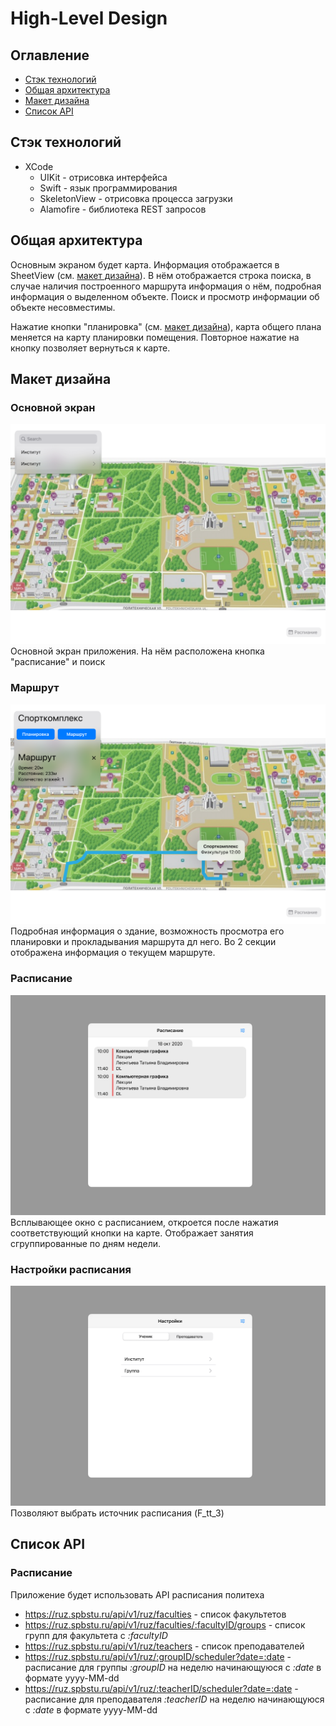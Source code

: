 # High-Level Design

## Оглавление
* [Стэк технологий](#стэк-технологий)
* [Общая архитектура](#общая-архитектура)
* [Макет дизайна](#макет-дизайна)
* [Список API](#стэк-технологий)

## Стэк технологий

* XCode 
  * UIKit - отрисовка интерфейса
  * Swift - язык программирования
  * SkeletonView - отрисовка процесса загрузки
  * Alamofire - библиотека REST запросов

## Общая архитектура
Основным экраном будет карта. Информация отображается в SheetView (см. [макет дизайна](#макет-дизайна)). В нём отображается строка поиска, в случае наличия построенного маршрута информация о нём, подробная информация о выделенном объекте.
Поиск и просмотр информации об объекте несовместимы. 

Нажатие кнопки "планировка" (см. [макет дизайна](#маршрут)), карта общего плана меняется на карту планировки помещения. Повторное нажатие на кнопку позволяет вернуться к карте.

## Макет дизайна

### Основной экран
![Основной экран](./img/HLD/design/base.png)
Основной экран приложения. На нём расположена кнопка "расписание" и поиск

### Маршрут
![Маршрут](./img/HLD/design/map-path.png)
Подробная информация о здание, возможность просмотра его планировки и прокладывания маршрута дл него. Во 2 секции отображена информация о текущем маршруте. 

### Расписание
![Расписание](./img/HLD/design/timetable.png)
Всплывающее окно с расписанием, откроется после нажатия соответствующий кнопки на карте. Отображает занятия сгруппированные по дням недели.

### Настройки расписания
![Расписание](./img/HLD/design/timetable-settings.png)
Позволяют выбрать источник расписания (F_tt_3)

## Список API

### Расписание
Приложение будет использовать API расписания политеха
* https://ruz.spbstu.ru/api/v1/ruz/faculties - список факультетов
* https://ruz.spbstu.ru/api/v1/ruz/faculties/:facultyID/groups - список групп для факультета с *:facultyID*
* https://ruz.spbstu.ru/api/v1/ruz/teachers - список преподавателей 
* https://ruz.spbstu.ru/api/v1/ruz/:groupID/scheduler?date=:date - расписание для группы *:groupID* на неделю начинающуюся с *:date* в формате yyyy-MM-dd
* https://ruz.spbstu.ru/api/v1/ruz/:teacherID/scheduler?date=:date - расписание для преподавателя *:teacherID* на неделю начинающуюся с *:date* в формате yyyy-MM-dd

